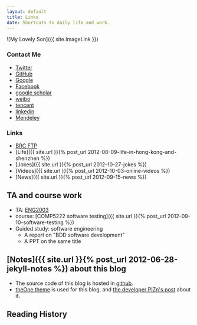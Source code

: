 ```yaml
---
layout: default
title: Links
date: Shortcuts to daily life and work.
---
```

<article class="post">
![My Lovely Son]({{ site.imageLink }})
<h3>Contact Me</h3>
<ul>
    <li><a href="{{ site.follow.twitter }}" target="_blank"><i class="icon-twitter-sign"></i> Twitter</a></li>
    <li><a href="{{ site.follow.github }}" target="_blank"><i class="icon-github-sign"></i> GitHub</a></li>
    <li><a href="{{ site.follow.google }}" target="_blank"><i class="icon-google-plus-sign"></i> Google</a></li>
    <li><a href="{{ site.follow.facebook }}" target="_blank"><i class="icon-facebook-sign"></i> Facebook</a></li>
    <li><a href="{{ site.follow.gscholar }}" target="_blank"><i class="icon-book"></i>google scholar</a></li>
    <li><a href="{{ site.follow.weibo }}" target="_blank"><i class="icon-rss"></i>weibo</a></li>
    <li><a href="{{ site.follow.tencent }}" target="_blank"><i class="icon-pinterest-sign"></i>tencent</a></li>
    <li><a href="{{ site.follow.linkedin }}" target="_blank"><i class="icon-linkedin-sign"></i>linkedin</a></li>
    <li><a href="{{ site.follow.mendeley }}" target="_blank"><i class="icon-beaker"></i>Mendeley</a></li>
</ul>

<h3>Links</h3>

+ [BRC FTP](ftp://brcftp.quxiaofeng.me)
+ [Life]({{ site.url }}{% post_url 2012-08-09-life-in-hong-kong-and-shenzhen %})     
+ [Jokes]({{ site.url }}{% post_url 2012-10-27-jokes %})
+ [Videos]({{ site.url }}{% post_url 2012-10-03-online-videos %})
+ [News]({{ site.url }}{% post_url 2012-09-15-news %})
     
## TA and course work      

+ TA: [ENG2003](https://github.com/quxiaofeng/eng2003)     
+ course: [COMP5222 software testing]({{ site.url }}{% post_url 2012-09-10-software-testing %})     
+ Guided study: software engineering
  + A report on "BDD software development"
  + A PPT on the same title

## [Notes]({{ site.url }}{% post_url 2012-06-28-jekyll-notes %}) about this blog    

+ The source code of this blog is hosted in [github](https://github.com/quxiaofeng/csxfqu).    
+ [theOne theme](https://github.com/pizn/blogTheme) is used for this blog, and [the developer PIZn's post](http://www.pizn.net/14-11-2012/theone-blog-theme/) about it.        
     
## Reading History      
    
<script type="text/javascript" src="http://www.douban.com/service/badge/gBlueBird/?show=collection&amp;select=random&amp;n=18&amp;columns=6&amp;hidelogo=yes&amp;cat=book" ></script>    
    
<article class="post">

